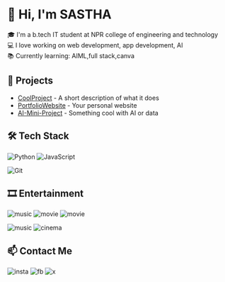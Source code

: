 



# 👋 Hi, I'm  SASTHA

🎓 I'm a b.tech IT student at NPR college of engineering and technology  
💻 I love working on  web development, app development, AI  
📚 Currently learning: AIML,full stack,canva

## 🚀 Projects

- [CoolProject](https://github.com/yourusername/CoolProject) - A short description of what it does
- [PortfolioWebsite](https://github.com/yourusername/PortfolioWebsite) - Your personal website
- [AI-Mini-Project](https://github.com/yourusername/AI-Mini-Project) - Something cool with AI or data

## 🛠️ Tech Stack

![Python](https://img.shields.io/badge/Python-3776AB?style=flat&logo=python&logoColor=white)
![JavaScript](https://img.shields.io/badge/JavaScript-F7DF1E?style=flat&logo=javascript&logoColor=black)

![Git](https://img.shields.io/badge/Git-F05032?style=flat&logo=git&logoColor=white)

## 🎞️ Entertainment
![music](https://img.shields.io/badge/Spotify-1ED760?&style=for-the-badge&logo=spotify&logoColor=white)
![movie](	https://img.shields.io/badge/Netflix-E50914?style=for-the-badge&logo=netflix&logoColor=white)
![movie]( https://img.shields.io/badge/Amazon%20Prime-00A8E1?style=for-the-badge&logo=netflix&logoColor=white)


![music](https://media.giphy.com/media/v1.Y2lkPTc5MGI3NjExM2poMDM1d2drcmJheDF0Y2lkd3llZ3g4dmZieG80ZjhsbWx6Nm5weSZlcD12MV9naWZzX3NlYXJjaCZjdD1n/4oMoIbIQrvCjm/giphy.gif)
![cinema](https://media.giphy.com/media/v1.Y2lkPTc5MGI3NjExZ3J3aTZlZzU0Nm4wOHZjdDZqNmVmZnJ4anQ4Y3dkdWl1OHl1ZWsxbiZlcD12MV9naWZzX3NlYXJjaCZjdD1n/9to51Zri1iSNdPehLw/giphy.gif)


## 📫 Contact Me

![insta](https://img.shields.io/badge/Instagram-E4405F?style=for-the-badge&logo=instagram&logoColor=white   )
![fb](https://img.shields.io/badge/LinkedIn-0077B5?style=for-the-badge&logo=linkedin&logoColor=white  )
![x](https://img.shields.io/badge/Twitter-1DA1F2?style=for-the-badge&logo=twitter&logoColor=white)




